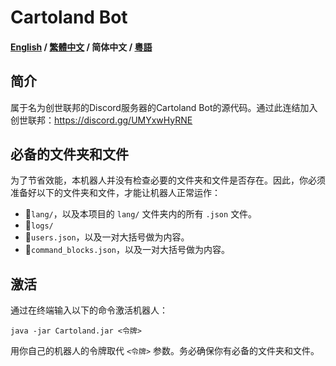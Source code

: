 # Cartoland Bot
#### [English](https://github.com/AlexCai2019/Cartoland/blob/master/README.md) / [繁體中文](https://github.com/AlexCai2019/Cartoland/blob/master/README_zh-Hant.md) / 简体中文 / [粵語](https://github.com/AlexCai2019/Cartoland/blob/master/README_zh-Yue.md)

## 简介
属于名为创世联邦的Discord服务器的Cartoland Bot的源代码。通过此连结加入创世联邦：https://discord.gg/UMYxwHyRNE

## 必备的文件夹和文件
为了节省效能，本机器人并没有检查必要的文件夹和文件是否存在。因此，你必须准备好以下的文件夹和文件，才能让机器人正常运作：
- 📁`lang/`，以及本项目的 `lang/` 文件夹内的所有 `.json` 文件。
- 📁`logs/`
- 📄`users.json`，以及一对大括号做为内容。
- 📄`command_blocks.json`，以及一对大括号做为内容。

## 激活
通过在终端输入以下的命令激活机器人：
```
java -jar Cartoland.jar <令牌>
```
用你自己的机器人的令牌取代 `<令牌>` 参数。务必确保你有必备的文件夹和文件。